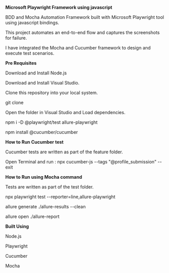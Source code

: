 
**Microsoft Playwright Framework using javascript**

BDD and Mocha Automation Framework built with Microsoft Playwright tool using javascript bindings.

This project automates an end-to-end flow and captures the screenshots for failure.

I have integrated the Mocha and Cucumber framework to design and execute test scenarios.

**Pre Requisites**

Download and Install Node.js

Download and Install Visual Studio.

Clone this repository into your local system.

git clone <repo name>

Open the folder in Visual Studio and Load dependencies.

npm i -D @playwright/test allure-playwright

npm install @cucumber/cucumber

**How to Run Cucumber test**

Cucumber tests are written as part of the feature folder.

Open Terminal and run : npx cucumber-js --tags "@profile_submission" --exit

**How to Run using Mocha command**

Tests are written as part of the test folder.

npx playwright test --reporter=line,allure-playwright

allure generate ./allure-results --clean

allure open ./allure-report


**Built Using**

Node.js

Playwright

Cucumber

Mocha












 

	


